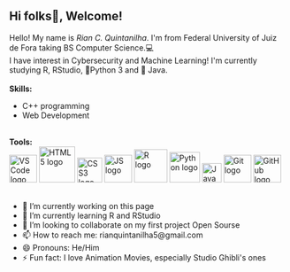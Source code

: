 ## Hi folks👋, Welcome!

<!--
**RianCQ/RianCQ** is a ✨ _special_ ✨ repository because its `README.md` (this file) appears on your GitHub profile.

Here are some ideas to get you started:

- 🔭 I’m currently working on ...
- 🌱 I’m currently learning ...
- 👯 I’m looking to collaborate on ...
- 🤔 I’m looking for help with ...
- 💬 Ask me about ...
- 📫 How to reach me: ...
- 😄 Pronouns: ...
- ⚡ Fun fact: ...
-->
Hello! My name is <i>Rian C. Quintanilha</i>. I'm from Federal University of Juiz de Fora taking BS Computer Science.💻</br>
I have interest in Cybersecurity and Machine Learning! I'm currently studying R, RStudio, 🐍Python 3 and 🍵 Java.</br>
</br>
<strong>Skills:</strong>
- C++ programming
- Web Development
</br>
<strong>Tools:</strong>
</br>

<img src="https://github.com/user-attachments/assets/d77ea397-1187-4360-a1be-27181feb48ec" alt="VS Code logo" width="50"/>
<!--![download](https://github.com/user-attachments/assets/5deab531-4bee-4b4c-ad92-23543f2bc977)-->
<!--<img src="https://github.com/user-attachments/assets/d334e630-960e-4ccd-84ff-f26fec1f3713" alt="HTML5 logo" width="65"/>-->
<img src="https://github.com/user-attachments/assets/37bdb76f-6dc5-4fee-8870-8257f1a75ea1" alt="HTML5 logo" width="65"/>
<img src="https://github.com/user-attachments/assets/f8461b59-2d98-4684-a04d-d6eb11710351" alt="CSS3 logo" width="45"/> 
<img src="https://github.com/user-attachments/assets/5c6153fe-58fa-4243-bfe8-2b58dd55928d" alt="JS logo" width="50"/>
<img src="https://github.com/user-attachments/assets/8debedcb-19e2-4aab-830b-237e6582fa0c" alt="R logo" width="60"/>
<img src="https://github.com/user-attachments/assets/ee2a5b0e-a60c-4bd4-be0c-359f3d47f25d" alt="Python logo" width="55"/>
<img src="https://github.com/user-attachments/assets/49ef415e-5fe5-4d4b-818c-f31b429cf693" alt="Java logo" width="35"/>
<img src="https://github.com/user-attachments/assets/74c520a2-0e63-4748-9f3d-94d38473fefa" alt="Git logo" width="50"/>
<img src="https://github.com/user-attachments/assets/1f441d24-a2f0-48b7-bca8-7416b564f298" alt="GitHub logo" width="50"/></br>
</br>
<ul>
  <li>🔭 I’m currently working on this page</li>
  <li>🌱 I’m currently learning R and RStudio</li>
  <li>👯 I’m looking to collaborate on my first project Open Sourse</li>
  <li>📫 How to reach me: rianquintanilha5@gmail.com</li>
  <li>😄 Pronouns: He/Him</li>
  <li>⚡ Fun fact: I love Animation Movies, especially Studio Ghibli's ones</li>
</ul>


